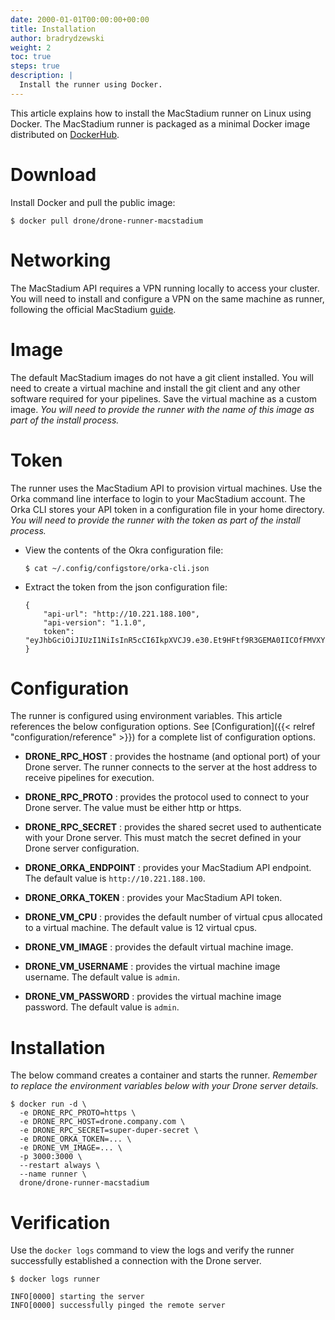 ```yaml
---
date: 2000-01-01T00:00:00+00:00
title: Installation
author: bradrydzewski
weight: 2
toc: true
steps: true
description: |
  Install the runner using Docker.
---
```


This article explains how to install the MacStadium runner on Linux using Docker. The MacStadium runner is packaged as a minimal Docker image distributed on [DockerHub](https://hub.docker.com/r/drone/drone-runner-macstadium).

# Download

Install Docker and pull the public image:

```
$ docker pull drone/drone-runner-macstadium
```

# Networking

The MacStadium API requires a VPN running locally to access your cluster. You will need to install and configure a VPN on the same machine as runner, following the official MacStadium [guide](https://orkadocs.macstadium.com/docs/prerequisites#set-up-vpn).

# Image

The default MacStadium images do not have a git client installed. You will need to create a virtual machine and install the git client and any other software required for your pipelines. Save the virtual machine as a custom image. _You will need to provide the runner with the name of this image as part of the install process._

# Token

The runner uses the MacStadium API to provision virtual machines. Use the Orka command line interface to login to your MacStadium account. The Orka CLI stores your API token in a configuration file in your home directory. _You will need to provide the runner with the token as part of the install process._

* View the contents of the Okra configuration file:
    ```
    $ cat ~/.config/configstore/orka-cli.json
    ```

* Extract the token from the json configuration file:
    ```
    {
        "api-url": "http://10.221.188.100",
        "api-version": "1.1.0",
        token": "eyJhbGciOiJIUzI1NiIsInR5cCI6IkpXVCJ9.e30.Et9HFtf9R3GEMA0IICOfFMVXY7kkTX1wr4qCyhIf58U",
    }
    ```

# Configuration

The runner is configured using environment variables. This article references the below configuration options. See [Configuration]({{< relref "configuration/reference" >}}) for a complete list of configuration options.

* __DRONE_RPC_HOST__
  : provides the hostname (and optional port) of your Drone server. The runner connects to the server at the host address to receive pipelines for execution.

* __DRONE_RPC_PROTO__
  : provides the protocol used to connect to your Drone server. The value must be either http or https.

* __DRONE_RPC_SECRET__
  : provides the shared secret used to authenticate with your Drone server. This must match the secret defined in your Drone server configuration.

* __DRONE_ORKA_ENDPOINT__
  : provides your MacStadium API endpoint. The default value is `http://10.221.188.100`.

* __DRONE_ORKA_TOKEN__
  : provides your MacStadium API token.

* __DRONE_VM_CPU__
  : provides the default number of virtual cpus allocated to a virtual machine. The default value is 12 virtual cpus.

* __DRONE_VM_IMAGE__
  : provides the default virtual machine image.

* __DRONE_VM_USERNAME__
  : provides the virtual machine image username. The default value is `admin`.

* __DRONE_VM_PASSWORD__
  : provides the virtual machine image password. The default value is `admin`.

# Installation

The below command creates a container and starts the runner. _Remember to replace the environment variables below with your Drone server details._

```
$ docker run -d \
  -e DRONE_RPC_PROTO=https \
  -e DRONE_RPC_HOST=drone.company.com \
  -e DRONE_RPC_SECRET=super-duper-secret \
  -e DRONE_ORKA_TOKEN=... \
  -e DRONE_VM_IMAGE=... \
  -p 3000:3000 \
  --restart always \
  --name runner \
  drone/drone-runner-macstadium
```

# Verification

Use the `docker logs` command to view the logs and verify the runner successfully established a connection with the Drone server.

```
$ docker logs runner

INFO[0000] starting the server
INFO[0000] successfully pinged the remote server 
```
